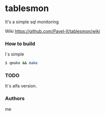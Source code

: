 # tablesmon
It's a simple sql monitoring

Wiki https://github.com/Pavel-II/tablesmon/wiki

### How to build
I`s simple
```bash
$ qmake && make
```
### TODO
It`s alfa version.

### Authors
me

